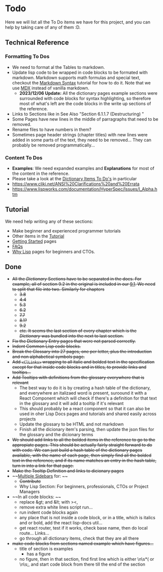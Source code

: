 
# Todo

Here we will list all the To Do items we have for this project, and you can help by taking care of any of them :D.

## Technical Reference

### Formatting To Dos

- We need to format al the Tables to markdown.
- Update lisp code to be wrapped in code blocks to be formated with markdown. Markdown supports math formulas and special text, checkout the [Markdown Syntax](https://commonmark.org/help/) tutorial for how to do it. Note that we use [MDX](https://docusaurus.io/docs/markdown-features) instead of vanilla markdown.
  - **2023/12/06 Update:** All the dictionary pages example sections were surrounded with code blocks for syntax highlighting, so therefore most of what's left are the code blocks in the write up sections of the reference.
- Links to Sections like in See Also "Section 6.1.1.7 (Destructuring) "
- Some Pages have new lines in the middle of parragraphs that need to be removed.
- Rename files to have numbers in them?
- Sometimes page header strings (chapter titles) with new lines were added in some parts of the text, they need to be removed... They can probably be removed programmatically...

### Content To Dos

- **Examples**: We need expanded examples and **Explanations** for most of the content in the reference.
- Please take a look at the [Dictionary Items To Do's](/docs/contribute) in particular
- https://www.cliki.net/ANSI%20Clarifications%20and%20Errata
- https://www.lispworks.com/documentation/HyperSpec/Issues/I_Alpha.htm

## Tutorial

We need help writing any of these sections:

- Make beginner and experienced programmer tutorials
- Other items in the [Tutorial](https://github.com/lisp-docs/lisp-docs.github.io/tree/main/docs)
- [Getting Started](/docs/getting-started) pages
- [FAQs](/docs/faq)
- [Why Lisp](/docs/whylisp) pages for beginners and CTOs.


## Done

- ~~All the *Dictionary* Sections have to be separated in the docs. For example, all of section 9.2 in the original is included in our [9.1](https://lisp-docs.github.io/cl-language-reference/docs/chap-9/j-b-condition-system-concepts). We need to split that file into two. Similarly for chapters~~
  - ~~3.8~~
  - ~~4.4~~
  - ~~5.3~~
  - ~~6.2~~
  - ~~7.7~~
  - ~~8.1?~~
  - ~~9.2~~
  - ~~etc. It seems the last section of every chapter which is the *Dictionary* was bundled into the next to last section.~~
- ~~Fix the Dictionary Entry pages that were not parsed correctly.~~
- ~~Indent Common Lisp code blocks.~~
- ~~Break the Glossary into 27 pages, one per letter, plus the introduction and non alphabetical symbols page.~~
- ~~Add `<ClLinks>` wrapping to all italic and bolded text in the specification except for that inside code blocks and in titles, to provide links and tooltips...~~
- ~~Add Tooltips with definitions from the glossary everywhere that is relevant~~
  - The best way to do it is by creating a hash table of the dictionary, and everywhere an italizaed word is present, suroound it with a React Component which will check if there's a definition for that text in the glossary and it will add a tooltip if it's relevant
  - This should probably be a react component so that it can also be used in oher Lisp Docs pages and tutorials and shared easily across projects
  - Update the glossary to be HTML and not markdown
  - Finish all the dicionary item's parsing, then update the json files for the glossary and the dicionary terms
- ~~We should add links to all the bolded items in the reference to go to the appropiate pages. This should be actually fairly straight forward to do with code. We can just build a hash table of the dictionary pages available, with the name of each page, then simply find all the bolded text in the reference, and if its name matches an entry in the hash table, turn in into a link for that page.~~
- ~~Make the Tooltip Definition and links to dicionary pages~~
- ~~[Multiple Sidebars](https://docusaurus.io/docs/sidebar/multiple-sidebars) for: ~~
  - ~~Contribute~~
  - Why Lisp Section: For beginners, professionals, CTOs or Project Managers
- ~~In all code blocks: ~~
  - replace \&gt; and \&lt; with \>\<,
  - remove extra white lines script run...
  - run indent code blocks again
  - any place that is not inside a code block, or in a title, which is italics and or bold, add the react lisp-docs util...
  - get react router, test if it works, check base name, then do local route... Links...
  - go through all dictionary items, check that they are all there
- ~~make code blocks from sections named example which have figures...~~
  - title of section is examples
    - has a figure
  - no figure, then in that section, find first line which is either \n\s*\( or \n\s;, and start code block from there till the end of the section
